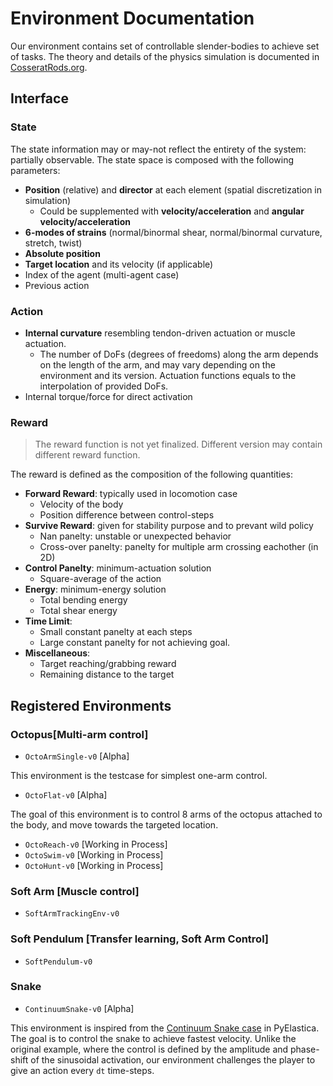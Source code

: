 # Environment Documentation

Our environment contains set of controllable slender-bodies to achieve set of tasks.
The theory and details of the physics simulation is documented in [CosseratRods.org](https://cosseratrods.org).

## Interface

### State

The state information may or may-not reflect the entirety of the system: partially observable.
The state space is composed with the following parameters:

- __Position__ (relative) and __director__ at each element (spatial discretization in simulation)
    - Could be supplemented with __velocity/acceleration__ and __angular velocity/acceleration__
- __6-modes of strains__ (normal/binormal shear, normal/binormal curvature, stretch, twist)
- __Absolute position__
- __Target location__ and its velocity (if applicable)
- Index of the agent (multi-agent case)
- Previous action


### Action 

- __Internal curvature__ resembling tendon-driven actuation or muscle actuation.
    - The number of DoFs (degrees of freedoms) along the arm depends on the length of the arm, and may vary depending on the environment and its version. Actuation functions equals to the interpolation of provided DoFs.
- Internal torque/force for direct activation

### Reward

> The reward function is not yet finalized. Different version may contain different reward function.

The reward is defined as the composition of the following quantities:
- __Forward Reward__: typically used in locomotion case
    - Velocity of the body
    - Position difference between control-steps
- __Survive Reward__: given for stability purpose and to prevant wild policy
    - Nan panelty: unstable or unexpected behavior
    - Cross-over panelty: panelty for multiple arm crossing eachother (in 2D)
- __Control Panelty__: minimum-actuation solution
    - Square-average of the action
- __Energy__: minimum-energy solution
    - Total bending energy
    - Total shear energy
- __Time Limit__:
    - Small constant panelty at each steps
    - Large constant panelty for not achieving goal.
- __Miscellaneous__:
    - Target reaching/grabbing reward
    - Remaining distance to the target

## Registered Environments

### Octopus[Multi-arm control]

- `OctoArmSingle-v0` [Alpha]

This environment is the testcase for simplest one-arm control.

- `OctoFlat-v0` [Alpha]

The goal of this environment is to control 8 arms of the octopus attached to the body, and move towards the targeted location.

- `OctoReach-v0` [Working in Process]
- `OctoSwim-v0` [Working in Process]
- `OctoHunt-v0` [Working in Process]

### Soft Arm [Muscle control]

- `SoftArmTrackingEnv-v0`

### Soft Pendulum [Transfer learning, Soft Arm Control]

- `SoftPendulum-v0`

### Snake

- `ContinuumSnake-v0` [Alpha]

This environment is inspired from the [Continuum Snake case](https://github.com/GazzolaLab/PyElastica/tree/master/examples/ContinuumSnakeCase) in PyElastica.
The goal is to control the snake to achieve fastest velocity. 
Unlike the original example, where the control is defined by the amplitude and phase-shift of the sinusoidal activation, our environment challenges the player to give an action every `dt` time-steps.


